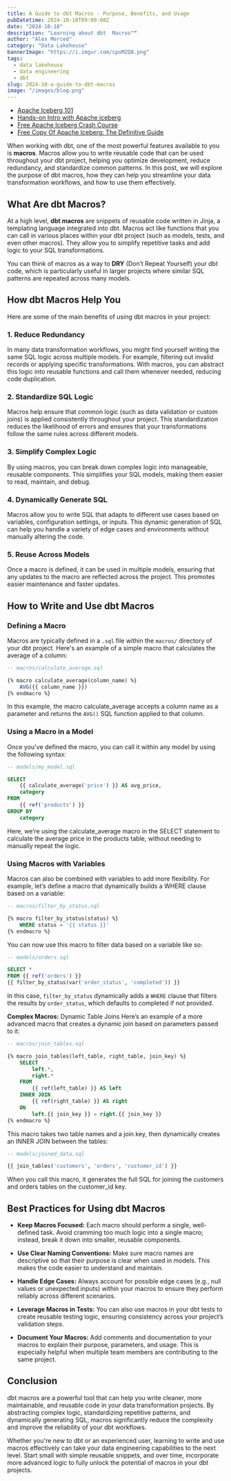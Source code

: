 ```yaml
---
title: A Guide to dbt Macros - Purpose, Benefits, and Usage
pubDatetime: 2024-10-18T09:00:00Z
date: "2024-10-18"
description: "Learning about dbt  Macros""
author: "Alex Merced"
category: "Data Lakehouse"
bannerImage: "https://i.imgur.com/cpoMZQ8.png"
tags:
  - data lakehouse
  - data engineering
  - dbt
slug: 2024-10-a-guide-to-dbt-macros
image: "/images/blog.png"
---
```


- [Apache Iceberg 101](https://www.dremio.com/lakehouse-deep-dives/apache-iceberg-101/?utm_source=ev_external_blog&utm_medium=influencer&utm_campaign=dbtmacros&utm_content=alexmerced&utm_term=external_blog)
- [Hands-on Intro with Apache iceberg](https://www.dremio.com/blog/intro-to-dremio-nessie-and-apache-iceberg-on-your-laptop/?utm_source=ev_external_blog&utm_medium=influencer&utm_campaign=dbtmacros&utm_content=alexmerced&utm_term=external_blog)
- [Free Apache Iceberg Crash Course](https://hello.dremio.com/webcast-an-apache-iceberg-lakehouse-crash-course-reg.html?utm_source=ev_external_blog&utm_medium=influencer&utm_campaign=dbtmacros&utm_content=alexmerced&utm_term=external_blog)
- [Free Copy Of Apache Iceberg: The Definitive Guide](https://hello.dremio.com/wp-apache-iceberg-the-definitive-guide-reg.html?utm_source=ev_external_blog&utm_medium=influencer&utm_campaign=dbtmacros&utm_content=alexmerced&utm_term=external_blog)

When working with dbt, one of the most powerful features available to you is **macros**. Macros allow you to write reusable code that can be used throughout your dbt project, helping you optimize development, reduce redundancy, and standardize common patterns. In this post, we will explore the purpose of dbt macros, how they can help you streamline your data transformation workflows, and how to use them effectively.

## What Are dbt Macros?

At a high level, **dbt macros** are snippets of reusable code written in Jinja, a templating language integrated into dbt. Macros act like functions that you can call in various places within your dbt project (such as models, tests, and even other macros). They allow you to simplify repetitive tasks and add logic to your SQL transformations.

You can think of macros as a way to **DRY** (Don’t Repeat Yourself) your dbt code, which is particularly useful in larger projects where similar SQL patterns are repeated across many models.

## How dbt Macros Help You

Here are some of the main benefits of using dbt macros in your project:

### 1. **Reduce Redundancy**
In many data transformation workflows, you might find yourself writing the same SQL logic across multiple models. For example, filtering out invalid records or applying specific transformations. With macros, you can abstract this logic into reusable functions and call them whenever needed, reducing code duplication.

### 2. **Standardize SQL Logic**
Macros help ensure that common logic (such as data validation or custom joins) is applied consistently throughout your project. This standardization reduces the likelihood of errors and ensures that your transformations follow the same rules across different models.

### 3. **Simplify Complex Logic**
By using macros, you can break down complex logic into manageable, reusable components. This simplifies your SQL models, making them easier to read, maintain, and debug.

### 4. **Dynamically Generate SQL**
Macros allow you to write SQL that adapts to different use cases based on variables, configuration settings, or inputs. This dynamic generation of SQL can help you handle a variety of edge cases and environments without manually altering the code.

### 5. **Reuse Across Models**
Once a macro is defined, it can be used in multiple models, ensuring that any updates to the macro are reflected across the project. This promotes easier maintenance and faster updates.

## How to Write and Use dbt Macros

### Defining a Macro

Macros are typically defined in a `.sql` file within the `macros/` directory of your dbt project. Here's an example of a simple macro that calculates the average of a column:

```sql
-- macros/calculate_average.sql

{% macro calculate_average(column_name) %}
    AVG({{ column_name }})
{% endmacro %}
```

In this example, the macro calculate_average accepts a column name as a parameter and returns the `AVG()` SQL function applied to that column.

### Using a Macro in a Model
Once you've defined the macro, you can call it within any model by using the following syntax:

```sql
-- models/my_model.sql

SELECT
    {{ calculate_average('price') }} AS avg_price,
    category
FROM
    {{ ref('products') }}
GROUP BY
    category
```

Here, we’re using the calculate_average macro in the SELECT statement to calculate the average price in the products table, without needing to manually repeat the logic.

### Using Macros with Variables
Macros can also be combined with variables to add more flexibility. For example, let’s define a macro that dynamically builds a WHERE clause based on a variable:

```sql
-- macros/filter_by_status.sql

{% macro filter_by_status(status) %}
    WHERE status = '{{ status }}'
{% endmacro %}
```

You can now use this macro to filter data based on a variable like so:

```sql
-- models/orders.sql

SELECT *
FROM {{ ref('orders') }}
{{ filter_by_status(var('order_status', 'completed')) }}
```

In this case, `filter_by_status` dynamically adds a `WHERE` clause that filters the results by `order_status`, which defaults to completed if not provided.

**Complex Macros:** Dynamic Table Joins
Here’s an example of a more advanced macro that creates a dynamic join based on parameters passed to it:

```sql
-- macros/join_tables.sql

{% macro join_tables(left_table, right_table, join_key) %}
    SELECT
        left.*,
        right.*
    FROM
        {{ ref(left_table) }} AS left
    INNER JOIN
        {{ ref(right_table) }} AS right
    ON
        left.{{ join_key }} = right.{{ join_key }}
{% endmacro %}
```

This macro takes two table names and a join key, then dynamically creates an INNER JOIN between the tables:

```sql
-- models/joined_data.sql

{{ join_tables('customers', 'orders', 'customer_id') }}
```

When you call this macro, it generates the full SQL for joining the customers and orders tables on the customer_id key.

## Best Practices for Using dbt Macros

- **Keep Macros Focused:** Each macro should perform a single, well-defined task. Avoid cramming too much logic into a single macro; instead, break it down into smaller, reusable components.

- **Use Clear Naming Conventions:** Make sure macro names are descriptive so that their purpose is clear when used in models. This makes the code easier to understand and maintain.

- **Handle Edge Cases:** Always account for possible edge cases (e.g., null values or unexpected inputs) within your macros to ensure they perform reliably across different scenarios.

- **Leverage Macros in Tests:** You can also use macros in your dbt tests to create reusable testing logic, ensuring consistency across your project’s validation steps.

- **Document Your Macros:** Add comments and documentation to your macros to explain their purpose, parameters, and usage. This is especially helpful when multiple team members are contributing to the same project.

## Conclusion

dbt macros are a powerful tool that can help you write cleaner, more maintainable, and reusable code in your data transformation projects. By abstracting complex logic, standardizing repetitive patterns, and dynamically generating SQL, macros significantly reduce the complexity and improve the reliability of your dbt workflows.

Whether you're new to dbt or an experienced user, learning to write and use macros effectively can take your data engineering capabilities to the next level. Start small with simple reusable snippets, and over time, incorporate more advanced logic to fully unlock the potential of macros in your dbt projects.
